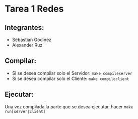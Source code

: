 # Tarea 1 Redes

## Integrantes:
- Sebastian Godinez
- Alexander Ruz

## Compilar:
- Si se desea compilar solo el Servidor: `make compileserver`
- Si se desea compilar solo el Cliente: `make compileclient`

## Ejecutar:
Una vez compilada la parte que se desea ejecutar, hacer `make run[server|client]`